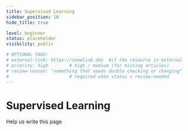 ```yaml
---
title: Supervised Learning
sidebar_position: 10
hide_title: true

level: beginner
status: placeholder
visibility: public

# OPTIONAL TAGS:
# external-link: https://somelink.dev  #if the resource is external
# priority: high        # high / medium (for missing articles)
# review-reason: "something that needs double checking or changing"
#                       # required when status = review-needed
---
```


# Supervised Learning

Help us write this page 